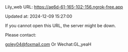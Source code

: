 Lily_web URL: https://ae6d-61-165-102-156.ngrok-free.app

Updated at: 2024-12-09 15:27:00

If you cannot open this URL, the server might be down.

Please contact: 

goley04@foxmail.com Or Wechat:GL_yeaH